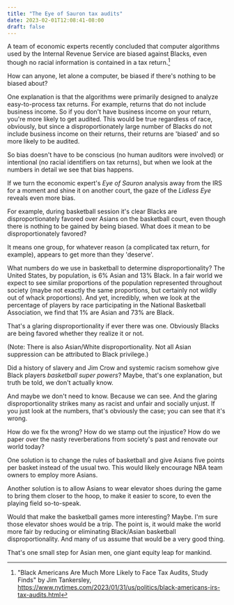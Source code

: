 ```yaml
---
title: "The Eye of Sauron tax audits"
date: 2023-02-01T12:08:41-08:00
draft: false
---
```



A team of economic experts recently concluded that computer
algorithms used by the Internal Revenue Service are biased against
Blacks, even though no racial information is contained in a tax
return.[^1]

How can anyone, let alone a computer, be biased if there's nothing to be
biased about?

One explanation is that the algorithms were primarily designed to
analyze easy-to-process tax returns. For example, returns that do
not include business income. So if you don't have business income on
your return, you're more likely to get audited. This would be true
regardless of race, obviously, but since a disproportionately large
number of Blacks do not include business income on their returns,
their returns are 'biased' and so more likely to be audited.

So bias doesn't have to be conscious (no human auditors were
involved) or intentional (no racial identifiers on tax returns), but
when we look at the numbers in detail we see that bias happens.

If we turn the economic expert's _Eye of Sauron_ analysis away from
the IRS for a moment and shine it on another court, the gaze of the _Lidless
Eye_ reveals even more bias.

For example, during basketball session it's clear Blacks are
disproportionately favored over Asians on the basketball court, even
though there is nothing to be gained by being biased. What does it mean
to be disproportionately favored?

It means one group, for whatever reason (a complicated tax return, for
example), appears to get more than they 'deserve'.

What numbers do we use in basketball to determine disproportionality?
The United States, by population, is 6% Asian and 13% Black. In a
fair world we expect to see similar proportions of the population
represented throughout society (maybe not exactly the same
proportions, but certainly not wildly out of whack proportions). And
yet, incredibly, when we look at the percentage of players by race
participating in the National Basketball Association, we find that 1%
are Asian and 73% are Black.

That's a glaring disproportionality if ever there was one. Obviously
Blacks are being favored whether they realize it or not.

(Note: There is also Asian/White disproportionality. Not all Asian
suppression can be attributed to Black privilege.)

Did a history of slavery and Jim Crow and systemic racism somehow
give Black players _basketball super powers_? Maybe, that's one
explanation, but truth be told, we don't actually know.

And maybe we don't need to know. Because we can see. And the glaring
disproportionality strikes many as racist and unfair and socially
unjust. If you just look at the numbers, that's obviously the case;
you can see that it's wrong.

How do we fix the wrong? How do we stamp out the injustice? How do we
paper over the nasty reverberations from society's past and
renovate our world today?

One solution is to change the rules of basketball and give Asians 
five points per basket instead of the usual two. This would likely
encourage NBA team owners to employ more Asians.

Another solution is to allow Asians to wear elevator shoes during the
game to bring them closer to the hoop, to make it easier to score, to
even the playing field so-to-speak.

Would that make the basketball games more interesting? Maybe. I'm
sure those elevator shoes would be a trip. The point is, it would
make the world more fair by reducing or eliminating Black/Asian
basketball disproportionality. And many of us assume that would be a
very good thing.

That's one small step for Asian men, one giant equity leap for mankind.


[^1]: "Black Americans Are Much More Likely to Face Tax Audits, Study
Finds" by Jim Tankersley,
https://www.nytimes.com/2023/01/31/us/politics/black-americans-irs-tax-audits.html
